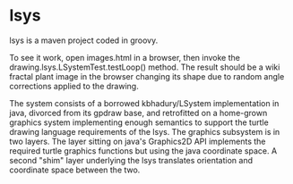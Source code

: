# lsys

lsys is a maven project coded in groovy.  

To see it work, open images.html in a browser, then invoke the drawing.lsys.LSystemTest.testLoop() method.  The result should be a wiki fractal plant image in the browser changing its shape due to random angle corrections applied to the drawing.

 The system consists of a borrowed kbhadury/LSystem implementation in java, divorced from its gpdraw base, and retrofitted on a home-grown graphics system implementing enough semantics to support the turtle drawing language requirements of the lsys.  The graphics subsystem is in two layers.  The layer sitting on java's Graphics2D API implements the required turtle graphics functions but using the java coordinate space.  A second "shim" layer underlying the lsys translates orientation and coordinate space between the two.

